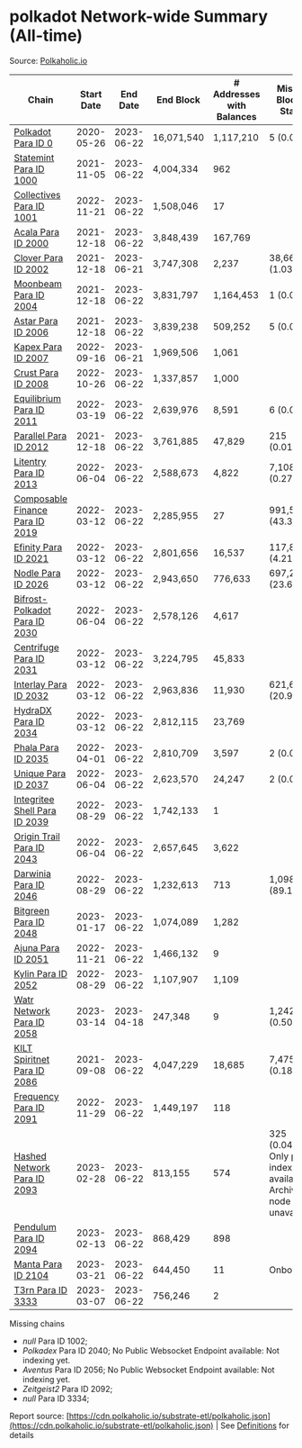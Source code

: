 # polkadot Network-wide Summary (All-time)

Source: [Polkaholic.io](https://polkaholic.io)


| Chain            | Start Date | End Date | End Block | # Addresses with Balances | Missing Blocks / Status |
| ---------------- | ---------- | ---------| --------- | ------------------------- | ----------------------- |
| [Polkadot Para ID 0](/polkadot/0-polkadot) | 2020-05-26 | 2023-06-22 | 16,071,540 |  1,117,210 | 5 (0.00%)  |
| [Statemint Para ID 1000](/polkadot/1000-statemint) | 2021-11-05 | 2023-06-22 | 4,004,334 |  962 |    |
| [Collectives Para ID 1001](/polkadot/1001-collectives) | 2022-11-21 | 2023-06-22 | 1,508,046 |  17 |    |
| [Acala Para ID 2000](/polkadot/2000-acala) | 2021-12-18 | 2023-06-22 | 3,848,439 |  167,769 |    |
| [Clover Para ID 2002](/polkadot/2002-clover) | 2021-12-18 | 2023-06-21 | 3,747,308 |  2,237 | 38,662 (1.03%)  |
| [Moonbeam Para ID 2004](/polkadot/2004-moonbeam) | 2021-12-18 | 2023-06-22 | 3,831,797 |  1,164,453 | 1 (0.00%)  |
| [Astar Para ID 2006](/polkadot/2006-astar) | 2021-12-18 | 2023-06-22 | 3,839,238 |  509,252 | 5 (0.00%)  |
| [Kapex Para ID 2007](/polkadot/2007-kapex) | 2022-09-16 | 2023-06-21 | 1,969,506 |  1,061 |    |
| [Crust Para ID 2008](/polkadot/2008-crust) | 2022-10-26 | 2023-06-22 | 1,337,857 |  1,000 |    |
| [Equilibrium Para ID 2011](/polkadot/2011-equilibrium) | 2022-03-19 | 2023-06-22 | 2,639,976 |  8,591 | 6 (0.00%)  |
| [Parallel Para ID 2012](/polkadot/2012-parallel) | 2021-12-18 | 2023-06-22 | 3,761,885 |  47,829 | 215 (0.01%)  |
| [Litentry Para ID 2013](/polkadot/2013-litentry) | 2022-06-04 | 2023-06-22 | 2,588,673 |  4,822 | 7,108 (0.27%)  |
| [Composable Finance Para ID 2019](/polkadot/2019-composable) | 2022-03-12 | 2023-06-22 | 2,285,955 |  27 | 991,565 (43.38%)  |
| [Efinity Para ID 2021](/polkadot/2021-efinity) | 2022-03-12 | 2023-06-22 | 2,801,656 |  16,537 | 117,881 (4.21%)  |
| [Nodle Para ID 2026](/polkadot/2026-nodle) | 2022-03-12 | 2023-06-22 | 2,943,650 |  776,633 | 697,249 (23.69%)  |
| [Bifrost-Polkadot Para ID 2030](/polkadot/2030-bifrost-dot) | 2022-06-04 | 2023-06-22 | 2,578,126 |  4,617 |    |
| [Centrifuge Para ID 2031](/polkadot/2031-centrifuge) | 2022-03-12 | 2023-06-22 | 3,224,795 |  45,833 |    |
| [Interlay Para ID 2032](/polkadot/2032-interlay) | 2022-03-12 | 2023-06-22 | 2,963,836 |  11,930 | 621,626 (20.97%)  |
| [HydraDX Para ID 2034](/polkadot/2034-hydradx) | 2022-03-12 | 2023-06-22 | 2,812,115 |  23,769 |    |
| [Phala Para ID 2035](/polkadot/2035-phala) | 2022-04-01 | 2023-06-22 | 2,810,709 |  3,597 | 2 (0.00%)  |
| [Unique Para ID 2037](/polkadot/2037-unique) | 2022-06-04 | 2023-06-22 | 2,623,570 |  24,247 | 2 (0.00%)  |
| [Integritee Shell Para ID 2039](/polkadot/2039-integritee-shell) | 2022-08-29 | 2023-06-22 | 1,742,133 |  1 |    |
| [Origin Trail Para ID 2043](/polkadot/2043-origintrail) | 2022-06-04 | 2023-06-22 | 2,657,645 |  3,622 |    |
| [Darwinia Para ID 2046](/polkadot/2046-darwinia) | 2022-08-29 | 2023-06-22 | 1,232,613 |  713 | 1,098,324 (89.11%)  |
| [Bitgreen Para ID 2048](/polkadot/2048-bitgreen) | 2023-01-17 | 2023-06-22 | 1,074,089 |  1,282 |    |
| [Ajuna Para ID 2051](/polkadot/2051-ajuna) | 2022-11-21 | 2023-06-22 | 1,466,132 |  9 |    |
| [Kylin Para ID 2052](/polkadot/2052-kylin) | 2022-08-29 | 2023-06-22 | 1,107,907 |  1,109 |    |
| [Watr Network Para ID 2058](/polkadot/2058-watr) | 2023-03-14 | 2023-04-18 | 247,348 |  9 | 1,242 (0.50%)  |
| [KILT Spiritnet Para ID 2086](/polkadot/2086-kilt) | 2021-09-08 | 2023-06-22 | 4,047,229 |  18,685 | 7,475 (0.18%)  |
| [Frequency Para ID 2091](/polkadot/2091-frequency) | 2022-11-29 | 2023-06-22 | 1,449,197 |  118 |    |
| [Hashed Network Para ID 2093](/polkadot/2093-hashed) | 2023-02-28 | 2023-06-22 | 813,155 |  574 | 325 (0.04%) Only partial index available: Archive node unavailable |
| [Pendulum Para ID 2094](/polkadot/2094-pendulum) | 2023-02-13 | 2023-06-22 | 868,429 |  898 |    |
| [Manta Para ID 2104](/polkadot/2104-manta) | 2023-03-21 | 2023-06-22 | 644,450 |  11 |   Onboarding |
| [T3rn Para ID 3333](/polkadot/3333-t3rn) | 2023-03-07 | 2023-06-22 | 756,246 |  2 |    |

Missing chains


* *null* Para ID 1002; 
* *Polkadex* Para ID 2040; No Public Websocket Endpoint available: Not indexing yet.
* *Aventus* Para ID 2056; No Public Websocket Endpoint available: Not indexing yet.
* *Zeitgeist2* Para ID 2092; 
* *null* Para ID 3334; 

Report source: [https://cdn.polkaholic.io/substrate-etl/polkaholic.json](https://cdn.polkaholic.io/substrate-etl/polkaholic.json) | See [Definitions](/DEFINITIONS.md) for details
